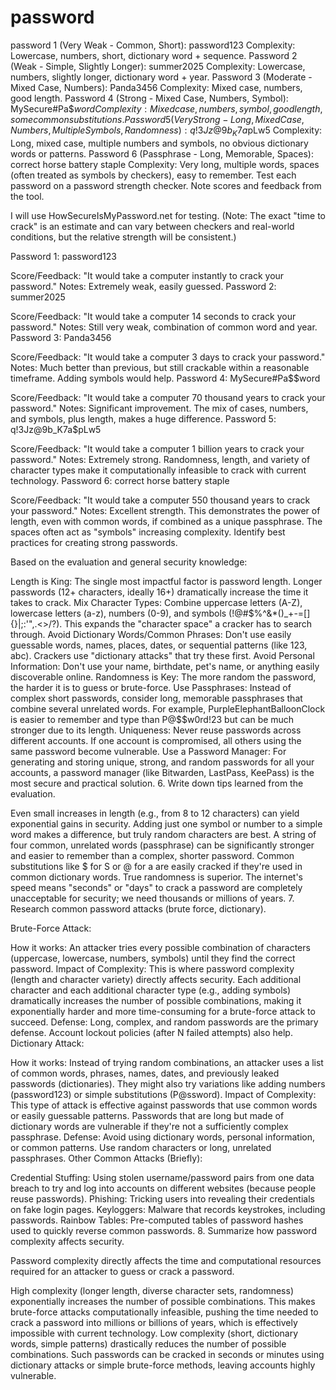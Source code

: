# password
password 1 (Very Weak - Common, Short): password123
Complexity: Lowercase, numbers, short, dictionary word + sequence.
Password 2 (Weak - Simple, Slightly Longer): summer2025
Complexity: Lowercase, numbers, slightly longer, dictionary word + year.
Password 3 (Moderate - Mixed Case, Numbers): Panda3456
Complexity: Mixed case, numbers, good length.
Password 4 (Strong - Mixed Case, Numbers, Symbol): MySecure#Pa$$word
Complexity: Mixed case, numbers, symbol, good length, some common substitutions.
Password 5 (Very Strong - Long, Mixed Case, Numbers, Multiple Symbols, Randomness): q!3Jz@9b_K7a$pLw5
Complexity: Long, mixed case, multiple numbers and symbols, no obvious dictionary words or patterns.
Password 6 (Passphrase - Long, Memorable, Spaces): correct horse battery staple
Complexity: Very long, multiple words, spaces (often treated as symbols by checkers), easy to remember.
 Test each password on a password strength checker.
 Note scores and feedback from the tool.

I will use HowSecureIsMyPassword.net for testing. (Note: The exact "time to crack" is an estimate and can vary between checkers and real-world conditions, but the relative strength will be consistent.)

Password 1: password123

Score/Feedback: "It would take a computer instantly to crack your password."
Notes: Extremely weak, easily guessed.
Password 2: summer2025

Score/Feedback: "It would take a computer 14 seconds to crack your password."
Notes: Still very weak, combination of common word and year.
Password 3: Panda3456

Score/Feedback: "It would take a computer 3 days to crack your password."
Notes: Much better than previous, but still crackable within a reasonable timeframe. Adding symbols would help.
Password 4: MySecure#Pa$$word

Score/Feedback: "It would take a computer 70 thousand years to crack your password."
Notes: Significant improvement. The mix of cases, numbers, and symbols, plus length, makes a huge difference.
Password 5: q!3Jz@9b_K7a$pLw5

Score/Feedback: "It would take a computer 1 billion years to crack your password."
Notes: Extremely strong. Randomness, length, and variety of character types make it computationally infeasible to crack with current technology.
Password 6: correct horse battery staple

Score/Feedback: "It would take a computer 550 thousand years to crack your password."
Notes: Excellent strength. This demonstrates the power of length, even with common words, if combined as a unique passphrase. The spaces often act as "symbols" increasing complexity.
 Identify best practices for creating strong passwords.

Based on the evaluation and general security knowledge:

Length is King: The single most impactful factor is password length. Longer passwords (12+ characters, ideally 16+) dramatically increase the time it takes to crack.
Mix Character Types: Combine uppercase letters (A-Z), lowercase letters (a-z), numbers (0-9), and symbols (!@#$%^&*()_+-=[]{}|;:'",.<>/?). This expands the "character space" a cracker has to search through.
Avoid Dictionary Words/Common Phrases: Don't use easily guessable words, names, places, dates, or sequential patterns (like 123, abc). Crackers use "dictionary attacks" that try these first.
Avoid Personal Information: Don't use your name, birthdate, pet's name, or anything easily discoverable online.
Randomness is Key: The more random the password, the harder it is to guess or brute-force.
Use Passphrases: Instead of complex short passwords, consider long, memorable passphrases that combine several unrelated words. For example, PurpleElephantBalloonClock is easier to remember and type than P@$$w0rd!23 but can be much stronger due to its length.
Uniqueness: Never reuse passwords across different accounts. If one account is compromised, all others using the same password become vulnerable.
Use a Password Manager: For generating and storing unique, strong, and random passwords for all your accounts, a password manager (like Bitwarden, LastPass, KeePass) is the most secure and practical solution.
6. Write down tips learned from the evaluation.

Even small increases in length (e.g., from 8 to 12 characters) can yield exponential gains in security.
Adding just one symbol or number to a simple word makes a difference, but truly random characters are best.
A string of four common, unrelated words (passphrase) can be significantly stronger and easier to remember than a complex, shorter password.
Common substitutions like $ for S or @ for a are easily cracked if they're used in common dictionary words. True randomness is superior.
The internet's speed means "seconds" or "days" to crack a password are completely unacceptable for security; we need thousands or millions of years.
7. Research common password attacks (brute force, dictionary).

Brute-Force Attack:

How it works: An attacker tries every possible combination of characters (uppercase, lowercase, numbers, symbols) until they find the correct password.
Impact of Complexity: This is where password complexity (length and character variety) directly affects security. Each additional character and each additional character type (e.g., adding symbols) dramatically increases the number of possible combinations, making it exponentially harder and more time-consuming for a brute-force attack to succeed.
Defense: Long, complex, and random passwords are the primary defense. Account lockout policies (after N failed attempts) also help.
Dictionary Attack:

How it works: Instead of trying random combinations, an attacker uses a list of common words, phrases, names, dates, and previously leaked passwords (dictionaries). They might also try variations like adding numbers (password123) or simple substitutions (P@ssword).
Impact of Complexity: This type of attack is effective against passwords that use common words or easily guessable patterns. Passwords that are long but made of dictionary words are vulnerable if they're not a sufficiently complex passphrase.
Defense: Avoid using dictionary words, personal information, or common patterns. Use random characters or long, unrelated passphrases.
Other Common Attacks (Briefly):

Credential Stuffing: Using stolen username/password pairs from one data breach to try and log into accounts on different websites (because people reuse passwords).
Phishing: Tricking users into revealing their credentials on fake login pages.
Keyloggers: Malware that records keystrokes, including passwords.
Rainbow Tables: Pre-computed tables of password hashes used to quickly reverse common passwords.
8. Summarize how password complexity affects security.

Password complexity directly affects the time and computational resources required for an attacker to guess or crack a password.

High complexity (longer length, diverse character sets, randomness) exponentially increases the number of possible combinations. This makes brute-force attacks computationally infeasible, pushing the time needed to crack a password into millions or billions of years, which is effectively impossible with current technology.
Low complexity (short, dictionary words, simple patterns) drastically reduces the number of possible combinations. Such passwords can be cracked in seconds or minutes using dictionary attacks or simple brute-force methods, leaving accounts highly vulnerable.
